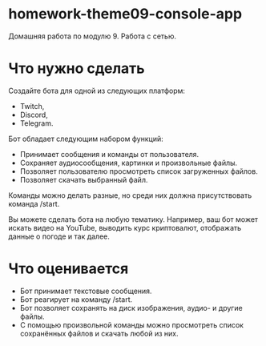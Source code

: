 # homework-theme09-console-app
Домашняя работа по модулю 9. Работа с сетью.
# Что нужно сделать
Создайте бота для одной из следующих платформ:
* Twitch,
* Discord,
* Telegram.

Бот обладает следующим набором функций:
* Принимает сообщения и команды от пользователя.
* Сохраняет аудиосообщения, картинки и произвольные файлы.
* Позволяет пользователю просмотреть список загруженных файлов.
* Позволяет скачать выбранный файл.

Команды можно делать разные, но среди них должна присутствовать команда /start.

Вы можете сделать бота на любую тематику. Например, ваш бот может искать видео на YouTube, выводить курс криптовалют, отображать данные о погоде и так далее.

# Что оценивается
* Бот принимает текстовые сообщения.
* Бот реагирует на команду /start.
* Бот позволяет сохранять на диск изображения, аудио- и другие файлы.
* С помощью произвольной команды можно просмотреть список сохранённых файлов и скачать любой из них.
